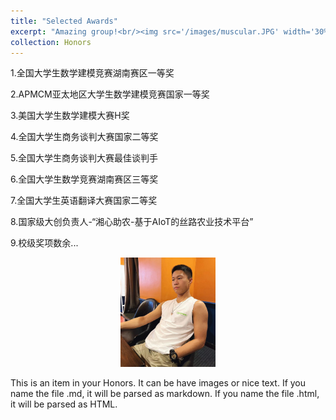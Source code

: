 ```yaml
---
title: "Selected Awards"
excerpt: "Amazing group!<br/><img src='/images/muscular.JPG' width='30%'>"
collection: Honors
---
```

1.全国大学生数学建模竞赛湖南赛区一等奖

2.APMCM亚太地区大学生数学建模竞赛国家一等奖

3.美国大学生数学建模大赛H奖

4.全国大学生商务谈判大赛国家二等奖

5.全国大学生商务谈判大赛最佳谈判手

6.全国大学生数学竞赛湖南赛区三等奖

7.全国大学生英语翻译大赛国家二等奖

8.国家级大创负责人-“湘心助农-基于AIoT的丝路农业技术平台”

9.校级奖项数余...

<p align="center">
<img src="/images/muscular.png" width="30%"> 
</p>

This is an item in your Honors. It can be have images or nice text. If you name the file .md, it will be parsed as markdown. If you name the file .html, it will be parsed as HTML. 
